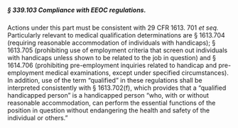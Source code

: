 ##### § 339.103 Compliance with EEOC regulations. #####

Actions under this part must be consistent with 29 CFR 1613. 701 *et seq.* Particularly relevant to medical qualification determinations are § 1613.704 (requiring reasonable accommodation of individuals with handicaps); § 1613.705 (prohibiting use of employment criteria that screen out individuals with handicaps unless shown to be related to the job in question) and § 1614.706 (prohibiting pre-employment inquiries related to handicap and pre-employment medical examinations, except under specified circumstances). In addition, use of the term “qualified” in these regulations shall be interpreted consistently with § 1613.702(f), which provides that a “qualified handicapped person” is a handicapped person “who, with or without reasonable accommodation, can perform the essential functions of the position in question without endangering the health and safety of the individual or others.”